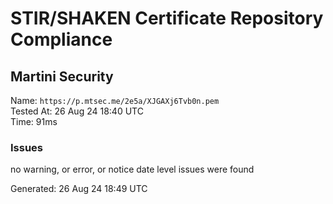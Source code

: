 # STIR/SHAKEN Certificate Repository Compliance

## Martini Security

Name: `https://p.mtsec.me/2e5a/XJGAXj6Tvb0n.pem`\
Tested At: 26 Aug 24 18:40 UTC\
Time: 91ms

### Issues

no warning, or error, or notice date level issues were found

Generated: 26 Aug 24 18:49 UTC
